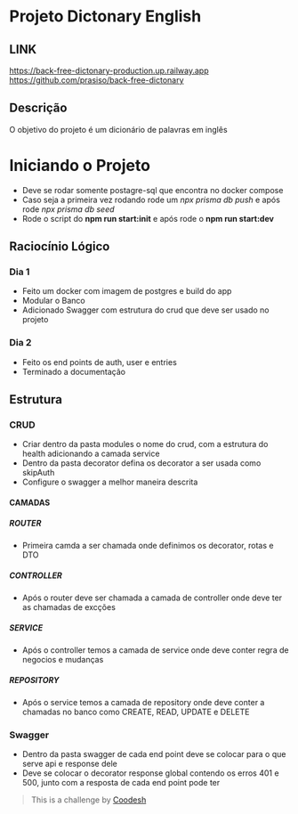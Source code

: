 # Projeto Dictonary English

## LINK
https://back-free-dictonary-production.up.railway.app
https://github.com/prasiso/back-free-dictonary

## Descrição
O objetivo do projeto é um dicionário de palavras em inglês

# Iniciando o Projeto

- Deve se rodar somente postagre-sql que encontra no docker compose
- Caso seja a primeira vez rodando rode um _npx prisma db push_ e após rode _npx prisma db seed_
- Rode o script do **npm run start:init** e após rode o **npm run start:dev**

## Raciocínio Lógico

### Dia 1

- Feito um docker com imagem de postgres e build do app
- Modular o Banco
- Adicionado Swagger com estrutura do crud que deve ser usado no projeto

### Dia 2

- Feito os end points de auth, user e entries
- Terminado a documentação

## Estrutura

### CRUD

- Criar dentro da pasta modules o nome do crud, com a estrutura do health adicionando a camada service
- Dentro da pasta decorator defina os decorator a ser usada como skipAuth
- Configure o swagger a melhor maneira descrita

#### CAMADAS

##### ROUTER

- Primeira camda a ser chamada onde definimos os decorator, rotas e DTO

##### CONTROLLER

- Após o router deve ser chamada a camada de controller onde deve ter as chamadas de excções

##### SERVICE

- Após o controller temos a camada de service onde deve conter regra de negocios e mudanças

##### REPOSITORY

- Após o service temos a camada de repository onde deve conter a chamadas no banco como CREATE, READ, UPDATE e DELETE

### Swagger

- Dentro da pasta swagger de cada end point deve se colocar para o que serve api e response dele
- Deve se colocar o decorator response global contendo os erros 401 e 500, junto com a resposta de cada end point pode ter

>  This is a challenge by [Coodesh](https://coodesh.com/)